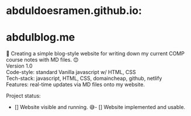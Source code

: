 # abduldoesramen.github.io:
# abdulblog.me

:slightly_smiling_face: Creating a simple blog-style website for writing down my current COMP course notes with MD files. :blush:\
Version 1.0\
Code-style: standard Vanilla javascript w/ HTML, CSS\
Tech-stack: javascript, HTML, CSS, domaincheap, github, netlify\
Features: real-time updates via MD files onto my website.

Project status:
- [] Website visible and running. :sweat_smile:- [] Website implemented and usable. 

